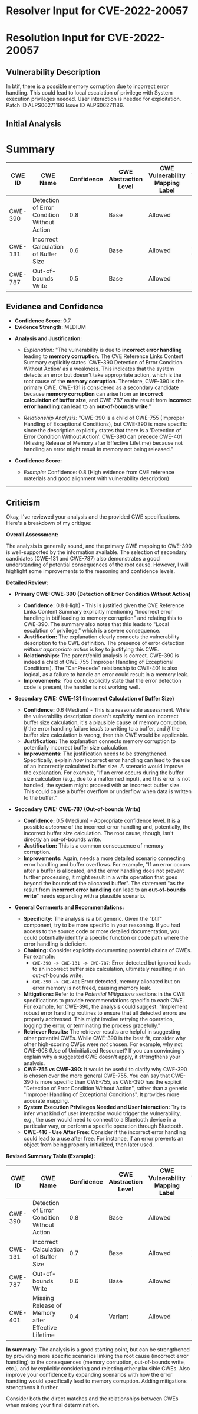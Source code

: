 # Resolver Input for CVE-2022-20057

# Resolution Input for CVE-2022-20057

## Vulnerability Description
In btif, there is a possible memory corruption due to incorrect error handling. This could lead to local escalation of privilege with System execution privileges needed. User interaction is needed for exploitation. Patch ID ALPS06271186 Issue ID ALPS06271186.

## Initial Analysis
# Summary
| CWE ID | CWE Name | Confidence | CWE Abstraction Level | CWE Vulnerability Mapping Label | CWE-Vulnerability Mapping Notes |
|---|---|---|---|---|---|
| CWE-390 | Detection of Error Condition Without Action | 0.8 | Base | Allowed | Primary CWE |
| CWE-131 | Incorrect Calculation of Buffer Size | 0.6 | Base | Allowed | Secondary Candidate |
| CWE-787 | Out-of-bounds Write | 0.5 | Base | Allowed | Secondary Candidate |

## Evidence and Confidence

*   **Confidence Score:** 0.7
*   **Evidence Strength:** MEDIUM

- **Analysis and Justification:**  
  - *Explanation:* "The vulnerability is due to **incorrect error handling** leading to **memory corruption**. The CVE Reference Links Content Summary explicitly states 'CWE-390 Detection of Error Condition Without Action' as a weakness. This indicates that the system detects an error but doesn't take appropriate action, which is the root cause of the **memory corruption**. Therefore, CWE-390 is the primary CWE. CWE-131 is considered as a secondary candidate because **memory corruption** can arise from an **incorrect calculation of buffer size**, and CWE-787 as the result from **incorrect error handling** can lead to an **out-of-bounds write**."
  
  - *Relationship Analysis:* "CWE-390 is a child of CWE-755 (Improper Handling of Exceptional Conditions), but CWE-390 is more specific since the description explicitly states that there is a 'Detection of Error Condition Without Action'. CWE-390 can precede CWE-401 (Missing Release of Memory after Effective Lifetime) because not handling an error might result in memory not being released."

- **Confidence Score:**  
  - *Example:* Confidence: 0.8 (High evidence from CVE reference materials and good alignment with vulnerability description)
---

## Criticism
Okay, I've reviewed your analysis and the provided CWE specifications. Here's a breakdown of my critique:

**Overall Assessment:**

The analysis is generally sound, and the primary CWE mapping to CWE-390 is well-supported by the information available. The selection of secondary candidates (CWE-131 and CWE-787) also demonstrates a good understanding of potential consequences of the root cause. However, I will highlight some improvements to the reasoning and confidence levels.

**Detailed Review:**

*   **Primary CWE: CWE-390 (Detection of Error Condition Without Action)**

    *   **Confidence:** 0.8 (High) - This is justified given the CVE Reference Links Content Summary explicitly mentioning "Incorrect error handling in btif leading to memory corruption" and relating this to CWE-390. The summary also notes that this leads to "Local escalation of privilege," which is a severe consequence.
    *   **Justification:** The explanation clearly connects the vulnerability description to the CWE definition. The presence of error detection *without appropriate action* is key to justifying this CWE.
    *   **Relationships:** The parent/child analysis is correct. CWE-390 is indeed a child of CWE-755 (Improper Handling of Exceptional Conditions). The "CanPrecede" relationship to CWE-401 is also logical, as a failure to handle an error could result in a memory leak.
    *   **Improvements:** You could explicitly state that the error detection code is present, the handler is not working well.
*   **Secondary CWE: CWE-131 (Incorrect Calculation of Buffer Size)**

    *   **Confidence:** 0.6 (Medium) - This is a reasonable assessment. While the vulnerability description doesn't *explicitly* mention incorrect buffer size calculation, it's a plausible cause of memory corruption. *If* the error handling failure *leads* to writing to a buffer, and *if* the buffer size calculation is wrong, then this CWE would be applicable.
    *   **Justification:** The explanation connects memory corruption to potentially incorrect buffer size calculation.
    *   **Improvements:** The justification needs to be strengthened. Specifically, explain *how* incorrect error handling can lead to the use of an incorrectly calculated buffer size. A scenario would improve the explanation. For example, "If an error occurs during the buffer size calculation (e.g., due to a malformed input), and this error is not handled, the system might proceed with an incorrect buffer size. This could cause a buffer overflow or underflow when data is written to the buffer."
*   **Secondary CWE: CWE-787 (Out-of-bounds Write)**

    *   **Confidence:** 0.5 (Medium) - Appropriate confidence level. It is a possible *outcome* of the incorrect error handling and, potentially, the incorrect buffer size calculation. The root cause, though, isn't directly an out-of-bounds write.
    *   **Justification:** This is a common consequence of memory corruption.
    *   **Improvements:** Again, needs a more detailed scenario connecting error handling and buffer overflows. For example, "If an error occurs after a buffer is allocated, and the error handling does not prevent further processing, it might result in a write operation that goes beyond the bounds of the allocated buffer". The statement "as the result from **incorrect error handling** can lead to an **out-of-bounds write**" needs expanding with a plausible scenario.
*   **General Comments and Recommendations:**

    *   **Specificity:** The analysis is a bit generic. Given the "btif" component, try to be more specific in your reasoning. If you had access to the source code or more detailed documentation, you could potentially identify a specific function or code path where the error handling is deficient.
    *   **Chaining:** Consider explicitly documenting potential chains of CWEs. For example:
        *   `CWE-390 -> CWE-131 -> CWE-787`:  Error detected but ignored leads to an incorrect buffer size calculation, ultimately resulting in an out-of-bounds write.
        *   `CWE-390 -> CWE-401` Error detected, memory allocated but on error memory is not freed, causing memory leak.
    *   **Mitigations:** Refer to the *Potential Mitigations* sections in the CWE specifications to provide recommendations specific to each CWE. For example, for CWE-390, the analysis could suggest: "Implement robust error handling routines to ensure that all detected errors are properly addressed. This might involve retrying the operation, logging the error, or terminating the process gracefully."
    *   **Retriever Results:** The retriever results are helpful in suggesting other potential CWEs. While CWE-390 is the best fit, consider why other high-scoring CWEs were *not* chosen. For example, why not CWE-908 (Use of Uninitialized Resource)? If you can convincingly explain why a suggested CWE doesn't apply, it strengthens your analysis.
    *   **CWE-755 vs CWE-390:** It would be useful to clarify why CWE-390 is chosen over the more general CWE-755. You can say that CWE-390 is more specific than CWE-755, as CWE-390 has the explicit "Detection of Error Condition Without Action", rather than a generic "Improper Handling of Exceptional Conditions". It provides more accurate mapping.
    *   **System Execution Privileges Needed and User Interaction:** Try to infer what kind of user interaction would trigger the vulnerability, e.g., the user would need to connect to a Bluetooth device in a particular way, or perform a specific operation through Bluetooth.
    *   **CWE-416 - Use After Free**: Consider if the incorrect error handling could lead to a use after free. For instance, if an error prevents an object from being properly initialized, then later used.

**Revised Summary Table (Example):**

| CWE ID | CWE Name | Confidence | CWE Abstraction Level | CWE Vulnerability Mapping Label | CWE-Vulnerability Mapping Notes |
|---|---|---|---|---|---|
| CWE-390 | Detection of Error Condition Without Action | 0.8 | Base | Allowed | Primary CWE |
| CWE-131 | Incorrect Calculation of Buffer Size | 0.7 | Base | Allowed | Secondary Candidate |
| CWE-787 | Out-of-bounds Write | 0.6 | Base | Allowed | Secondary Candidate |
| CWE-401 | Missing Release of Memory after Effective Lifetime| 0.4 | Variant | Allowed | Tertiary Candidate |

**In summary:**  The analysis is a good starting point, but can be strengthened by providing more specific scenarios linking the root cause (incorrect error handling) to the consequences (memory corruption, out-of-bounds write, etc.), and by explicitly considering and rejecting other plausible CWEs. Also improve your confidence by expanding scenarios with how the error handling would specifically lead to memory corruption. Adding mitigations strengthens it further.

Consider both the direct matches and the relationships between CWEs
when making your final determination.
        